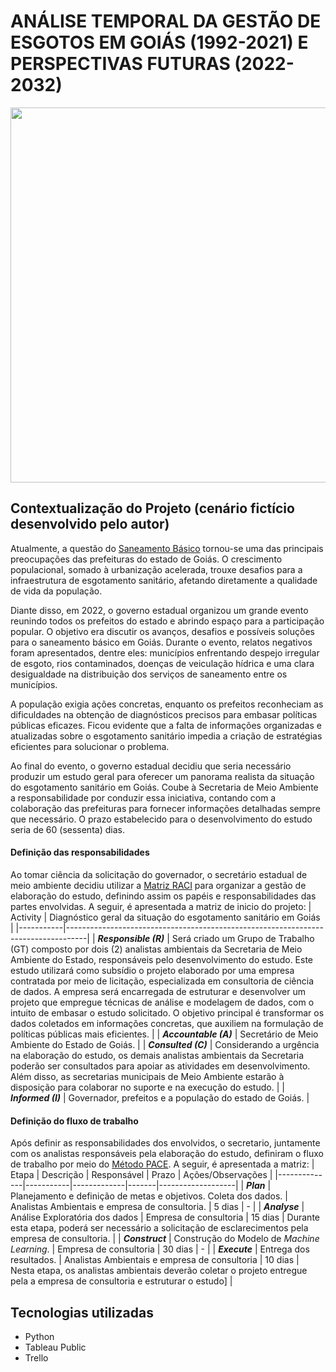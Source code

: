 # ANÁLISE TEMPORAL DA GESTÃO DE ESGOTOS EM GOIÁS (1992-2021) E PERSPECTIVAS FUTURAS (2022-2032)
<div align="center">
  <img src="https://drive.google.com/uc?export=view&id=1m56zgTpMRpCBBznDKY6OWnRWZqZmfm77" width="600">
</div>

## Contextualização do Projeto (cenário fictício desenvolvido pelo autor)

Atualmente, a questão do <a href="https://www.gov.br/ana/pt-br/assuntos/saneamento-basico/saneamento-basico-no-brasil/panorama-do-saneamento-no-brasil-1#:~:text=O%20saneamento%20b%C3%A1sico%20compreende%20os,manejo%20da%20%C3%A1gua%20das%20chuvas." target="_blank">Saneamento Básico</a> tornou-se uma das principais preocupações das prefeituras do estado de Goiás. O crescimento populacional, somado à urbanização acelerada, trouxe desafios para a infraestrutura de esgotamento sanitário, afetando diretamente a qualidade de vida da população.

Diante disso, em 2022, o governo estadual organizou um grande evento reunindo todos os prefeitos do estado e abrindo espaço para a participação popular. O objetivo era discutir os avanços, desafios e possíveis soluções para o saneamento básico em Goiás. Durante o evento, relatos negativos foram apresentados, dentre eles: municípios enfrentando despejo irregular de esgoto, rios contaminados, doenças de veiculação hídrica e uma clara desigualdade na distribuição dos serviços de saneamento entre os municípios.

A população exigia ações concretas, enquanto os prefeitos reconheciam as dificuldades na obtenção de diagnósticos precisos para embasar políticas públicas eficazes. Ficou evidente que a falta de informações organizadas e atualizadas sobre o esgotamento sanitário impedia a criação de estratégias eficientes para solucionar o problema.

Ao final do evento, o governo estadual decidiu que seria necessário produzir um estudo geral para oferecer um panorama realista da situação do esgotamento sanitário em Goiás. Coube à Secretaria de Meio Ambiente a responsabilidade por conduzir essa iniciativa, contando com a colaboração das prefeituras para fornecer informações detalhadas sempre que necessário. O prazo estabelecido para o desenvolvimento do estudo seria de 60 (sessenta) dias.

#### Definição das responsabilidades
Ao tomar ciência da solicitação do governador, o secretário estadual de meio ambiente decidiu utilizar a  <a href="https://www.gov.br/transportes/pt-br/assuntos/portal-da-estrategia/artigos-gestao-estrategica/como-implementar-a-matriz-raci" target="_blank">Matriz RACI</a> para organizar a gestão de elaboração do estudo, definindo assim os papéis e responsabilidades das partes envolvidas. A seguir, é apresentada a matriz de inicio do projeto:
| Activity  | Diagnóstico geral da situação do esgotamento sanitário em Goiás |
|-----------|-----------------------------------------------------------------------------------|
| **_Responsible (R)_** | Será criado um Grupo de Trabalho (GT) composto por dois (2) analistas ambientais da Secretaria de Meio Ambiente do Estado, responsáveis pelo desenvolvimento do estudo. Este estudo utilizará como subsídio o projeto elaborado por uma empresa contratada por meio de licitação, especializada em consultoria de ciência de dados. A empresa será encarregada de estruturar e desenvolver um projeto que empregue técnicas de análise e modelagem de dados, com o intuito de embasar o estudo solicitado. O objetivo principal é transformar os dados coletados em informações concretas, que auxiliem na formulação de políticas públicas mais eficientes. |
| **_Accountable (A)_**  | Secretário de Meio Ambiente do Estado de Goiás. |
| **_Consulted (C)_** | Considerando a urgência na elaboração do estudo, os demais analistas ambientais da Secretaria poderão ser consultados para apoiar as atividades em desenvolvimento. Além disso, as secretarias municipais de Meio Ambiente estarão à disposição para colaborar no suporte e na execução do estudo. |
| **_Informed (I)_**  | Governador, prefeitos e a população do estado de Goiás. |


#### Definição do fluxo de trabalho
Após definir as responsabilidades dos envolvidos, o secretario, juntamente com os analistas responsáveis pela elaboração do estudo, definiram o fluxo de trabalho por meio do <a href="https://medium.com/@gelsonm/pace-framework-a-beginners-guide-to-structured-ml-projects-7089b6001615" target="_blank">Método PACE</a>. A seguir, é apresentada a matriz:
| Etapa        | Descrição | Responsável | Prazo | Ações/Observações |
|--------------|-----------|-------------|-------|-------------------|
| **_Plan_**     | Planejamento e definição de metas e objetivos. Coleta dos dados. | Analistas Ambientais e empresa de consultoria. | 5 dias | - |
| **_Analyse_**       | Análise Exploratória dos dados | Empresa de consultoria | 15 dias | Durante esta etapa, poderá ser necessário a solicitação de esclarecimentos pela empresa de consultoria. |
| **_Construct_**    | Construção do Modelo de _Machine Learning_. | Empresa de consultoria | 30 dias | - |
| **_Execute_**      | Entrega dos resultados. | Analistas Ambientais e empresa de consultoria | 10 dias | Nesta etapa, os analistas ambientais deverão coletar o projeto entregue pela a empresa de consultoria e estruturar o estudo] |


## Tecnologias utilizadas
- Python
- Tableau Public
- Trello

